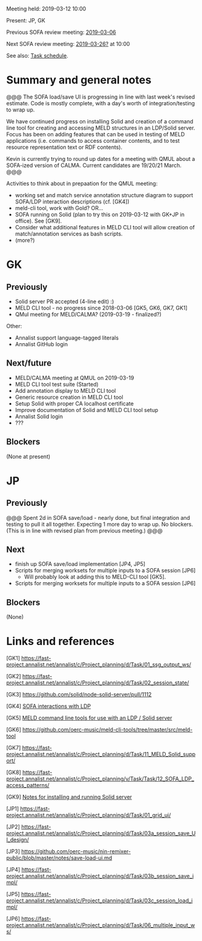 Meeting held: 2019-03-12 10:00

Present: JP, GK

Previous SOFA review meeting: [2019-03-06](./2019-03-06-meeting.md)

Next SOFA review meeting: [2019-03-26?](./2019-03-26?-meeting.md) at 10:00

See also: [Task schedule](https://fast-project.annalist.net/annalist/c/Project_planning/l/Task_schedule/).


# Summary and general notes

@@@
The SOFA load/save UI is progressing in line with last week's revised estimate.  Code is mostly complete, with a day's worth of integration/testing to wrap up.

We have continued progress on installing Solid and creation of a command line tool for creating and accessing MELD structures in an LDP/Solid server.  Focus has been on adding features that can be used in testing of MELD applications (i.e. commands to access container contents, and to test resource representation text or RDF contents).

Kevin is currently trying to round up dates for a meeting with QMUL about a SOFA-ized version of CALMA.  Current candidates are 19/20/21 March.
@@@

Activities to think about in prepaation for the QMUL meeting:

- working set and match service annotation structure diagram to support SOFA/LDP interaction descriptions (cf. [GK4])
- meld-cli tool, work with Gold?  OR...
- SOFA running on Solid (plan to try this on 2019-03-12 with GK+JP in office).  See [GK9].
- Consider what additional features in MELD CLI tool will allow creation of match/annotation services as bash scripts.
- (more?)

# GK

## Previously

- Solid server PR accepted (4-line edit)  :)
- MELD CLI tool - no progress since 2018-03-06 [GK5, GK6, GK7, GK1]
- QMul meeting for MELD/CALMA?  (2019-03-19 - finalized?)

Other:
- Annalist support language-tagged literals
- Annalist GitHub login


## Next/future

- MELD/CALMA meeting at QMUL on 2019-03-19
- MELD CLI tool test suite (Started)
- Add annotation display to MELD CLI tool
- Generic resource creation in MELD CLI tool
- Setup Solid with proper CA localhost certificate
- Improve documentation of Solid and MELD CLI tool setup
- Annalist Solid login
- ???

## Blockers

(None at present)


# JP

## Previously

@@@
Spent 2d in SOFA save/load - nearly done, but final integration and testing to pull it all together.  Expecting 1 more day to wrap up.  No blockers.  (This is in line with revised plan from previous meeting.)
@@@

## Next

- finish up SOFA save/load implementation [JP4, JP5]
- Scripts for merging worksets for multiple inputs to a SOFA session [JP6]
    - Will probably look at adding this to MELD-CLI tool [GK5].
- Scripts for merging worksets for multiple inputs to a SOFA session [JP6]


## Blockers

(None)


# Links and references

[GK1] https://fast-project.annalist.net/annalist/c/Project_planning/d/Task/01_ssg_output_ws/

[GK2] https://fast-project.annalist.net/annalist/c/Project_planning/d/Task/02_session_state/

[GK3] https://github.com/solid/node-solid-server/pull/1112

[GK4] [SOFA interactions with LDP](../LDP-interaction-notes.md)

[GK5] [MELD command line tools for use with an LDP / Solid server](https://github.com/oerc-music/meld-cli-tools)

[GK6] https://github.com/oerc-music/meld-cli-tools/tree/master/src/meld-tool

[GK7] https://fast-project.annalist.net/annalist/c/Project_planning/d/Task/11_MELD_Solid_support/

[GK8] https://fast-project.annalist.net/annalist/c/Project_planning/v/Task/Task/12_SOFA_LDP_access_patterns/

[GK9] [Notes for installing and running Solid server](https://github.com/oerc-music/meld-cli-tools/blob/master/notes/20190208-solid-server-install-run.md)


[JP1] https://fast-project.annalist.net/annalist/c/Project_planning/d/Task/01_grid_ui/

[JP2] https://fast-project.annalist.net/annalist/c/Project_planning/d/Task/03a_session_save_UI_design/

[JP3] https://github.com/oerc-music/nin-remixer-public/blob/master/notes/save-load-ui.md

[JP4] https://fast-project.annalist.net/annalist/c/Project_planning/d/Task/03b_session_save_impl/

[JP5] https://fast-project.annalist.net/annalist/c/Project_planning/d/Task/03c_session_load_impl/

[JP6] https://fast-project.annalist.net/annalist/c/Project_planning/d/Task/06_multiple_input_ws/



